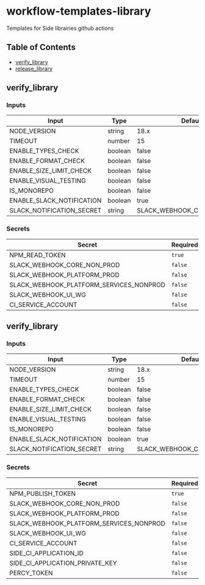 # workflow-templates-library
Templates for Side librairies github actions

## Table of Contents

- [verify_library](#verify_library)
- [release_library](#release_library)

## verify_library

### Inputs

| Input | Type | Default | Required |
| ---------------------- | ------------------------------------------------ | --------- | -------------------- |
| NODE_VERSION | string | 18.x | `false` |
| TIMEOUT | number | 15 | `false` |
| ENABLE_TYPES_CHECK | boolean | false | `false` |
| ENABLE_FORMAT_CHECK | boolean | false | `false` |
| ENABLE_SIZE_LIMIT_CHECK | boolean | false | `false` |
| ENABLE_VISUAL_TESTING | boolean | false | `false` |
| IS_MONOREPO | boolean | false | `false` |
| ENABLE_SLACK_NOTIFICATION | boolean | true | `false` |
| SLACK_NOTIFICATION_SECRET | string | SLACK_WEBHOOK_CORE_NON_PROD | `false` |

### Secrets

| Secret | Required |
| ---------------------- | ---------------------- |
| NPM_READ_TOKEN | `true` |
| SLACK_WEBHOOK_CORE_NON_PROD | `false` |
| SLACK_WEBHOOK_PLATFORM_PROD | `false` |
| SLACK_WEBHOOK_PLATFORM_SERVICES_NONPROD | `false` |
| SLACK_WEBHOOK_UI_WG | `false` |
| CI_SERVICE_ACCOUNT | `false` |


## verify_library

### Inputs

| Input | Type | Default | Required |
| ---------------------- | ------------------------------------------------ | --------- | -------------------- |
| NODE_VERSION | string | 18.x | `false` |
| TIMEOUT | number | 15 | `false` |
| ENABLE_TYPES_CHECK | boolean | false | `false` |
| ENABLE_FORMAT_CHECK | boolean | false | `false` |
| ENABLE_SIZE_LIMIT_CHECK | boolean | false | `false` |
| ENABLE_VISUAL_TESTING | boolean | false | `false` |
| IS_MONOREPO | boolean | false | `false` |
| ENABLE_SLACK_NOTIFICATION | boolean | true | `false` |
| SLACK_NOTIFICATION_SECRET | string | SLACK_WEBHOOK_CORE_NON_PROD | `false` |

### Secrets

| Secret | Required |
| ---------------------- | ---------------------- |
| NPM_PUBLISH_TOKEN | `true` |
| SLACK_WEBHOOK_CORE_NON_PROD | `false` |
| SLACK_WEBHOOK_PLATFORM_PROD | `false` |
| SLACK_WEBHOOK_PLATFORM_SERVICES_NONPROD | `false` |
| SLACK_WEBHOOK_UI_WG | `false` |
| CI_SERVICE_ACCOUNT | `false` |
| SIDE_CI_APPLICATION_ID | `false` |
| SIDE_CI_APPLICATION_PRIVATE_KEY | `false` |
| PERCY_TOKEN | `false` |
